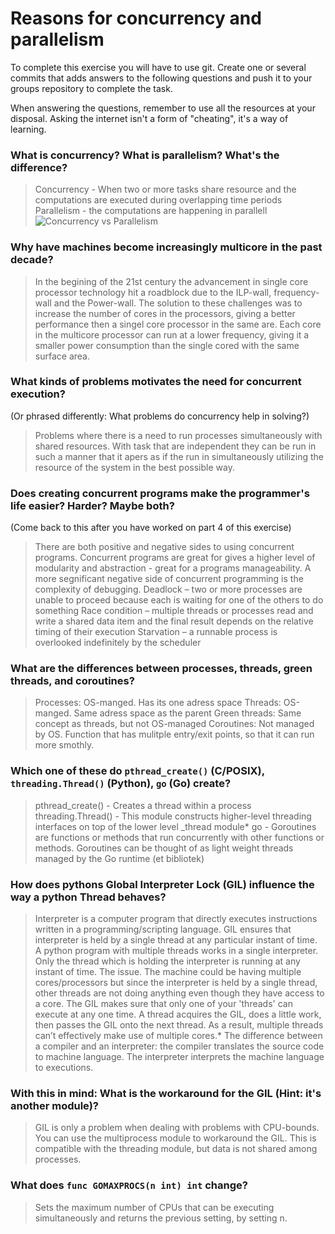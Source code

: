 # Reasons for concurrency and parallelism


To complete this exercise you will have to use git. Create one or several commits that adds answers to the following questions and push it to your groups repository to complete the task.

When answering the questions, remember to use all the resources at your disposal. Asking the internet isn't a form of "cheating", it's a way of learning.

 ### What is concurrency? What is parallelism? What's the difference?
 > Concurrency - When two or more tasks share resource and the computations are executed during overlapping time periods
 > Parallelism - the computations are happening in parallell
 > ![Concurrency vs Parallelism](images/2019/01/concurrency-vs-parallelism.png)

 ### Why have machines become increasingly multicore in the past decade?
 > In the begining of the 21st century the advancement in single core processor technology hit a roadblock due to the ILP-wall, frequency-wall and the Power-wall. The solution to these challenges was to increase the number of cores in the processors, giving a better performance then a singel core processor in the same are. Each core in the multicore processor can run at a lower frequency, giving it a smaller power consumption than the single cored with the same surface area.

 ### What kinds of problems motivates the need for concurrent execution?
 (Or phrased differently: What problems do concurrency help in solving?)
 > Problems where there is a need to run processes simultaneously with shared resources. With task that are independent they can be run in such a manner that it apers as if the run in simultaneously utilizing the resource of the system in the best possible way.

 ### Does creating concurrent programs make the programmer's life easier? Harder? Maybe both?
 (Come back to this after you have worked on part 4 of this exercise)
 > There are both positive and negative sides to using concurrent programs.
 > Concurrent programs are great for gives a higher level of modularity and abstraction - great for a programs manageability.
 > A more segnificant negative side of concurrent programming is the complexity of debugging.
> Deadlock – two or more processes are unable to proceed because each is waiting for one of the others to do something
> Race condition – multiple threads or processes read and write a shared data item and the final result depends on the relative timing of their execution
> Starvation – a runnable process is overlooked indefinitely by the scheduler

 ### What are the differences between processes, threads, green threads, and coroutines?
 > Processes: OS-manged. Has its one adress space
 > Threads: OS-manged. Same adress space as the parent
 > Green threads: Same concept as threads, but not OS-managed
 > Coroutines: Not managed by OS. Function that has mulitple entry/exit points, so that it can run more smothly.

 ### Which one of these do `pthread_create()` (C/POSIX), `threading.Thread()` (Python), `go` (Go) create?
 > pthread_create() - Creates a thread within a process
 > threading.Thread() - This module constructs higher-level threading interfaces on top of the lower level _thread module*
 > go - Goroutines are functions or methods that run concurrently with other functions or methods. Goroutines can be thought of as light weight threads managed by the Go runtime (et bibliotek)

 ### How does pythons Global Interpreter Lock (GIL) influence the way a python Thread behaves?
 > Interpreter is a computer program that directly executes instructions written in a programming/scripting language. GIL ensures that interpreter is held by a single thread at any particular instant of time. A python program with multiple threads works in a single interpreter. Only the thread which is holding the interpreter is running at any instant of time.
 > The issue. The machine could be having multiple cores/processors but since the interpreter is held by a single thread, other threads are not doing anything even though they have access to a core. The GIL makes sure that only one of your 'threads' can execute at any one time. A thread acquires the GIL, does a little work, then passes the GIL onto the next thread. As a result, multiple threads can’t effectively make use of  multiple cores.*
 > The difference between a compiler and an interpreter: the compiler translates the source code to machine language. The interpreter interprets the machine language to executions.

 ### With this in mind: What is the workaround for the GIL (Hint: it's another module)?
 > GIL is only a problem when dealing with problems with CPU-bounds.
 > You can use the multiprocess module to workaround the GIL. This is compatible with the threading module, but data is not shared among processes.

 ### What does `func GOMAXPROCS(n int) int` change?
 >  Sets the maximum number of CPUs that can be executing simultaneously and returns the previous setting, by setting n.
